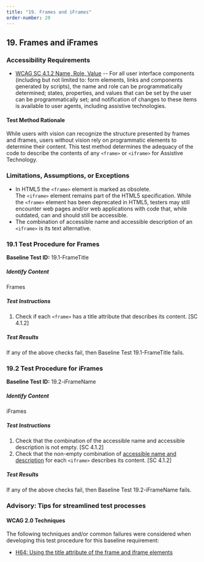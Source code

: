 ```yaml
---
title: "19. Frames and iFrames"
order-number: 20
---
```

## 19. Frames and iFrames

### Accessibility Requirements

-   [WCAG SC 4.1.2 Name, Role, Value](https://www.w3.org/TR/UNDERSTANDING-WCAG20/ensure-compat-rsv.html) -- For all user interface components (including but not limited to: form elements, links and components generated by scripts), the name and role can be programmatically determined; states, properties, and values that can be set by the user can be programmatically set; and notification of changes to these items is available to user agents, including assistive technologies.

#### Test Method Rationale
While users with vision can recognize the structure presented by frames and iframes, users without vision rely on programmatic elements to determine their content. This test method determines the adequacy of the code to describe the contents of any `<frame>` or `<iframe>` for Assistive Technology.

### Limitations, Assumptions, or Exceptions

-   In HTML5 the `<frame>` element is marked as obsolete. The `<iframe>` element remains part of the HTML5 specification. While the `<frame>` element has been deprecated in HTML5, testers may still encounter web pages and/or web applications with code that, while outdated, can and should still be accessible.
-   The combination of accessible name and accessible description of an `<iframe>` is its text alternative.

### 19.1 Test Procedure for Frames

**Baseline Test ID:** 19.1-FrameTitle

##### Identify Content
<p id="1IC">Frames</p>

##### Test Instructions
<ol id="1TI">
    <li id="1TI-1">Check if each <code>&lt;frame&gt;</code> has a title attribute that describes its content. [SC 4.1.2]</li>
</ol>

##### Test Results
<p id="1TR">If any of the above checks fail, then Baseline Test 19.1-FrameTitle fails.</p>

### 19.2 Test Procedure for iFrames

**Baseline Test ID:** 19.2-iFrameName

##### Identify Content
<p id="2IC">iFrames</p>

##### Test Instructions
<ol id="2TI">
    <li id="2TI-1">Check that the combination of the accessible name and accessible description is not empty. [SC 4.1.2]</li>
    <li id="2TI-2">Check that the non-empty combination of <a href="https://www.w3.org/TR/html-aam-1.0/#iframe-element" target="_blank" rel="noopener">accessible name and description</a> for each <code>&lt;iframe&gt;</code> describes its content. [SC 4.1.2]</li>
</ol>

##### Test Results
<p id="2TR">If any of the above checks fail, then Baseline Test 19.2-iFrameName fails.</p>

### Advisory: Tips for streamlined test processes

#### WCAG 2.0 Techniques
The following techniques and/or common failures were considered when developing this test procedure for this baseline requirement:
-   [H64: Using the title attribute of the frame and iframe elements](https://www.w3.org/TR/WCAG20-TECHS/H64.html)
